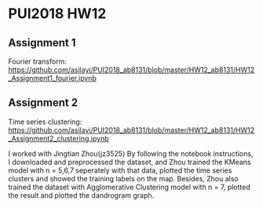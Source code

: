 # PUI2018 HW12

## Assignment 1
Fourier transform: https://github.com/asilayi/PUI2018_ab8131/blob/master/HW12_ab8131/HW12_Assignment1_fourier.ipynb

## Assignment 2
Time series clustering: https://github.com/asilayi/PUI2018_ab8131/blob/master/HW12_ab8131/HW12_Assignment2_clustering.ipynb

I worked with Jingtian Zhou(jz3525)  By following the notebook instructions, I downloaded and preprocessed the dataset, and Zhou trained the KMeans model with n = 5,6,7 seperately with that data, plotted the time series clusters and showed the training labels on the map. Besides, Zhou also trained the dataset with Agglomerative Clustering model with n = 7, plotted the result and plotted the dandrogram graph. 
